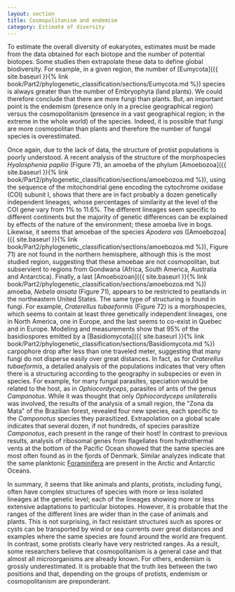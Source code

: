 ```yaml
---
layout: section
title: Cosmopolitanism and endemism
category: Estimate of diversity
---
```

To estimate the overall diversity of eukaryotes, estimates must be made from the data obtained for each biotope and the number of potential biotopes. Some studies then extrapolate these data to define global biodiversity. For example, in a given region, the number of [Eumycota]({{ site.baseurl }}{% link book/Part2/phylogenetic_classification/sections/Eumycota.md %}) species is always greater than the number of Embryophyta (land plants). We could therefore conclude that there are more fungi than plants. But, an important point is the endemism (presence only in a precise geographical region) versus the cosmopolitanism (presence in a vast geographical region; in the extreme in the whole world) of the species. Indeed, it is possible that fungi are more cosmopolitan than plants and therefore the number of fungal species is overestimated.

Once again, due to the lack of data, the structure of protist populations is poorly understood. A recent analysis of the structure of the morphospecies _Hyalosphenia papilio_ (Figure 71), an amoeba of the phylum [Amoebozoa]({{ site.baseurl }}{% link book/Part2/phylogenetic_classification/sections/amoebozoa.md %}), using the sequence of the mitochondrial gene encoding the cytochrome oxidase (COI) subunit I, shows that there are in fact probably a dozen genetically independent lineages, whose percentages of similarity at the level of the COI gene vary from 1% to 11.6%. The different lineages seem specific to different continents but the majority of genetic differences can be explained by effects of the nature of the environment; these amoeba live in bogs. Likewise, it seems that amoebae of the species _Apodera vas_ ([Amoebozoa]({{ site.baseurl }}{% link book/Part2/phylogenetic_classification/sections/amoebozoa.md %}), Figure 71) are not found in the northern hemisphere, although this is the most studied region, suggesting that these amoebae are not cosmopolitan, but subservient to regions from Gondwana (Africa, South America, Australia and Antarctica). Finally, a last [Amoebozoan]({{ site.baseurl }}{% link book/Part2/phylogenetic_classification/sections/amoebozoa.md %}) amoeba, _Nebela ansata_ (Figure 71), appears to be restricted to peatlands in the northeastern United States. The same type of structuring is found in fungi. For example, _Craterellus tubaeformis_ (Figure 72) is a morphospecies, which seems to contain at least three genetically independent lineages, one in North America, one in Europe, and the last seems to co-exist in Quebec and in Europe. Modeling and measurements show that 95% of the basidiospores emitted by a [Basidiomycota]({{ site.baseurl }}{% link book/Part2/phylogenetic_classification/sections/Basidiomycota.md %}) carpophore drop after less than one traveled meter, suggesting that many fungi do not disperse easily over great distances. In fact, as for _Craterellus tubaeformis_, a detailed analysis of the populations indicates that very often there is a structuring according to the geography in subspecies or even in species. For example, for many fungal parasites, speciation would be related to the host, as in _Ophiocordyceps_, parasites of ants of the genus _Camponotus_. While it was thought that only _Ophiocordyceps unilateralis_ was involved, the results of the analysis of a small region, the "Zona da Mata" of the Brazilian forest, revealed four new species, each specific to the _Camponotus_ species they parasitized. Extrapolation on a global scale indicates that several dozen, if not hundreds, of species parasitize _Camponotus_, each present in the range of their host! In contrast to previous results, analysis of ribosomal genes from flagellates from hydrothermal vents at the bottom of the Pacific Ocean showed that the same species are most often found as in the fjords of Denmark. Similar analyzes indicate that the same planktonic [Foraminifera](/Microbial-eukaryotes/book/Part2/phylogenetic_classification/sections/Rhizaria.html#foraminifera) are present in the Arctic and Antarctic Oceans.

In summary, it seems that like animals and plants, protists, including fungi, often have complex structures of species with more or less isolated lineages at the genetic level; each of the lineages showing more or less extensive adaptations to particular biotopes. However, it is probable that the ranges of the different lines are wider than in the case of animals and plants. This is not surprising, in fact resistant structures such as spores or cysts can be transported by wind or sea currents over great distances and examples where the same species are found around the world are frequent. In contrast, some protists clearly have very restricted ranges. As a result, some researchers believe that cosmopolitanism is a general case and that almost all microorganisms are already known. For others, endemism is grossly underestimated. It is probable that the truth lies between the two positions and that, depending on the groups of protists, endemism or cosmopolitanism are preponderant.
